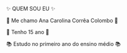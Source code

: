 :sparkles: QUEM SOU EU :sparkles:

:ocean: Me chamo Ana Carolina Corrêa Colombo :ocean:

:paw_prints: Tenho 15 ano :paw_prints:

:books: Estudo no primeiro ano do ensino médio :books:
